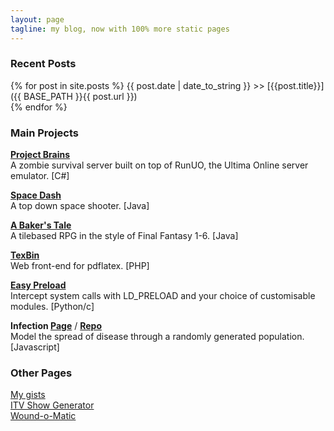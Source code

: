 ```yaml
---
layout: page
tagline: my blog, now with 100% more static pages
---
```

### Recent Posts

{% for post in site.posts %}
  {{ post.date | date_to_string }} >> [{{post.title}}]({{ BASE_PATH }}{{ post.url }})  
{% endfor %}

### Main Projects

**[Project Brains](https://github.com/jsrn/ZUOmbies)**  
A zombie survival server built on top of RunUO, the Ultima Online server emulator. \[C#\]

**[Space Dash](https://github.com/jsrn/SpaceDash)**  
A top down space shooter. \[Java\]

**[A Baker's Tale](https://github.com/jsrn/A-Baker-s-Tale)**  
A tilebased RPG in the style of Final Fantasy 1-6. \[Java\]

**[TexBin](https://github.com/jsrn/TexBin)**  
Web front-end for pdflatex. \[PHP\]

**[Easy Preload](https://github.com/jsrn/EasyPreload)**  
Intercept system calls with LD_PRELOAD and your choice of customisable modules. \[Python/c\]

**Infection [Page](http://jsrn.github.io/infection)** / **[Repo](https://github.com/jsrn/InfectionSim)**  
Model the spread of disease through a randomly generated population. \[Javascript\]

### Other Pages

[My gists](https://gist.github.com/jsrn)  
[ITV Show Generator](http://jsrn.github.io/itvgen)  
[Wound-o-Matic](http://jsrn.github.io/woundomatic)